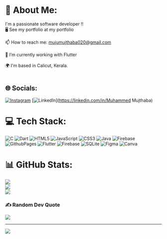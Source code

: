 # 💫 About Me:
I'm a passionate software developer !!<br>🖥️ See my portfolio at my portfolio<br><br>📫 How to reach me: mujumujthaba020@gmail.com<br><br>🌱 I’m currently working with Flutter<br><br>🌍 I'm based in Calicut, Kerala.<br><br>


## 🌐 Socials:
[![Instagram](https://img.shields.io/badge/Instagram-%23E4405F.svg?logo=Instagram&logoColor=white)](https://instagram.com/m_ujthaba__) [![LinkedIn](https://img.shields.io/badge/LinkedIn-%230077B5.svg?logo=linkedin&logoColor=white)](https://linkedin.com/in/Muhammed Mujthaba) 

# 💻 Tech Stack:
![C](https://img.shields.io/badge/c-%2300599C.svg?style=flat&logo=c&logoColor=white) ![Dart](https://img.shields.io/badge/dart-%230175C2.svg?style=flat&logo=dart&logoColor=white) ![HTML5](https://img.shields.io/badge/html5-%23E34F26.svg?style=flat&logo=html5&logoColor=white) ![JavaScript](https://img.shields.io/badge/javascript-%23323330.svg?style=flat&logo=javascript&logoColor=%23F7DF1E) ![CSS3](https://img.shields.io/badge/css3-%231572B6.svg?style=flat&logo=css3&logoColor=white) ![Java](https://img.shields.io/badge/java-%23ED8B00.svg?style=flat&logo=openjdk&logoColor=white) ![Firebase](https://img.shields.io/badge/firebase-%23039BE5.svg?style=flat&logo=firebase) ![GithubPages](https://img.shields.io/badge/github%20pages-121013?style=flat&logo=github&logoColor=white) ![Flutter](https://img.shields.io/badge/Flutter-%2302569B.svg?style=flat&logo=Flutter&logoColor=white) ![Firebase](https://img.shields.io/badge/Firebase-039BE5?style=flat&logo=Firebase&logoColor=white) ![SQLite](https://img.shields.io/badge/sqlite-%2307405e.svg?style=flat&logo=sqlite&logoColor=white) ![Figma](https://img.shields.io/badge/figma-%23F24E1E.svg?style=flat&logo=figma&logoColor=white) ![Canva](https://img.shields.io/badge/Canva-%2300C4CC.svg?style=flat&logo=Canva&logoColor=white)
# 📊 GitHub Stats:
![](https://github-readme-stats.vercel.app/api?username=mujthabakk&theme=dark&hide_border=false&include_all_commits=false&count_private=false)<br/>
![](https://github-readme-streak-stats.herokuapp.com/?user=mujthabakk&theme=dark&hide_border=false)<br/>
![](https://github-readme-stats.vercel.app/api/top-langs/?username=mujthabakk&theme=dark&hide_border=false&include_all_commits=false&count_private=false&layout=compact)

### ✍️ Random Dev Quote
![](https://quotes-github-readme.vercel.app/api?type=horizontal&theme=radical)

---
[![](https://visitcount.itsvg.in/api?id=mujthabakk&icon=7&color=2)](https://visitcount.itsvg.in)

<!-- Proudly created with GPRM ( https://gprm.itsvg.in ) -->